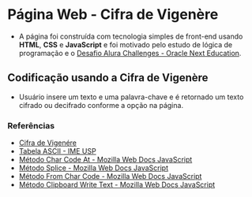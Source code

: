 # Página Web - Cifra de Vigenère

  

* A página foi construída com tecnologia simples de front-end usando **HTML**, **CSS** e **JavaScript** e foi motivado pelo estudo de lógica de programação e o [Desafio Alura Challenges - Oracle Next Education](https://www.alura.com.br/challenges/oracle-one/sprint01-construa-decodificador-texto-com-javascript).
## Codificação usando a Cifra de Vigenère 

* Usuário insere um texto e uma palavra-chave e é retornado um texto cifrado ou decifrado conforme a opção na página. 

### Referências 


* [Cifra de Vigenére](https://pt.wikipedia.org/wiki/Cifra_de_Vigen%C3%A8re)
* [Tabela ASCII - IME USP](https://www.ime.usp.br/~kellyrb/mac2166_2015/tabela_ascii.html)
* [Método Char Code At - Mozilla Web Docs JavaScript](https://developer.mozilla.org/pt-BR/docs/Web/JavaScript/Reference/Global_Objects/String/charCodeAt)
* [Método Splice - Mozilla Web Docs JavaScript](https://developer.mozilla.org/pt-BR/docs/Web/JavaScript/Reference/Global_Objects/Array/splice)
* [Método From Char Code - Mozilla Web Docs JavaScript](https://developer.mozilla.org/en-US/docs/Web/JavaScript/Reference/Global_Objects/String/fromCharCode)
* [Método Clipboard Write Text - Mozilla Web Docs JavaScript](https://developer.mozilla.org/en-US/docs/Web/API/Clipboard/writeText)
